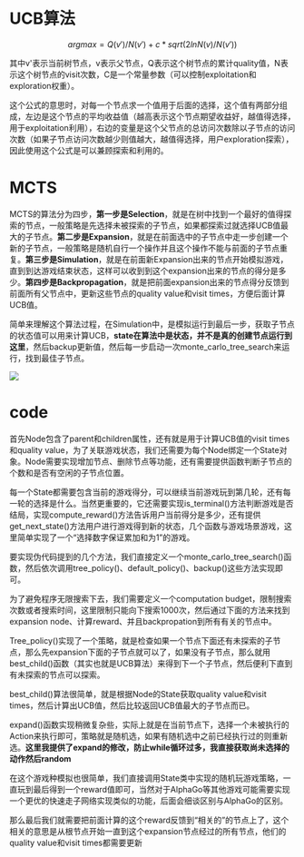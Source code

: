 # UCB算法

$$
arg max = Q(v')/N(v') + c*sqrt(2lnN(v) / N(v'))
$$

其中v'表示当前树节点，v表示父节点，Q表示这个树节点的累计quality值，N表示这个树节点的visit次数，C是一个常量参数（可以控制exploitation和exploration权重）。

这个公式的意思时，对每一个节点求一个值用于后面的选择，这个值有两部分组成，左边是这个节点的平均收益值（越高表示这个节点期望收益好，越值得选择，用于exploitation利用），右边的变量是这个父节点的总访问次数除以子节点的访问次数（如果子节点访问次数越少则值越大，越值得选择，用户exploration探索），因此使用这个公式是可以兼顾探索和利用的。

# MCTS

MCTS的算法分为四步，**第一步是Selection**，就是在树中找到一个最好的值得探索的节点，一般策略是先选择未被探索的子节点，如果都探索过就选择UCB值最大的子节点。**第二步是Expansion**，就是在前面选中的子节点中走一步创建一个新的子节点，一般策略是随机自行一个操作并且这个操作不能与前面的子节点重复。**第三步是Simulation**，就是在前面新Expansion出来的节点开始模拟游戏，直到到达游戏结束状态，这样可以收到到这个expansion出来的节点的得分是多少。**第四步是Backpropagation**，就是把前面expansion出来的节点得分反馈到前面所有父节点中，更新这些节点的quality value和visit times，方便后面计算UCB值。

简单来理解这个算法过程，在Simulation中，是模拟运行到最后一步，获取子节点的状态值可以用来计算UCB，**state在算法中是状态，并不是真的创建节点运行到这里**，然后backup更新值，然后每一步启动一次monte_carlo_tree_search来运行，找到最佳子节点。

![](/Users/shawnzhao/Code/MCST/picture/pic.png)

# code

首先Node包含了parent和children属性，还有就是用于计算UCB值的visit times和quality value，为了关联游戏状态，我们还需要为每个Node绑定一个State对象。Node需要实现增加节点、删除节点等功能，还有需要提供函数判断子节点的个数和是否有空闲的子节点位置。

每一个State都需要包含当前的游戏得分，可以继续当前游戏玩到第几轮，还有每一轮的选择是什么。当然更重要的，它还需要实现is_terminal()方法判断游戏是否结局，实现compute_reward()方法告诉用户当前得分是多少，还有提供get_next_state()方法用户进行游戏得到新的状态，几个函数与游戏场景游戏，这里简单实现了一个“选择数字保证累加和为1”的游戏。

要实现伪代码提到的几个方法，我们直接定义一个monte_carlo_tree_search()函数，然后依次调用tree_policy()、default_policy()、backup()这些方法实现即可。

为了避免程序无限搜索下去，我们需要定义一个computation budget，限制搜索次数或者搜索时间，这里限制只能向下搜索1000次，然后通过下面的方法来找到expansion node、计算reward、并且backpropation到所有有关的节点中。

Tree_policy()实现了一个策略，就是检查如果一个节点下面还有未探索的子节点，那么先expansion下面的子节点就可以了，如果没有子节点，那么就用best_child()函数（其实也就是UCB算法）来得到下一个子节点，然后便利下直到有未探索的节点可以探索。

best_child()算法很简单，就是根据Node的State获取quality value和visit times，然后计算出UCB值，然后比较返回UCB值最大的子节点而已。

expand()函数实现稍微复杂些，实际上就是在当前节点下，选择一个未被执行的Action来执行即可，策略就是随机选，如果有随机选中之前已经执行过的则重新选。**这里我提供了expand的修改，防止while循环过多，我直接获取尚未选择的动作然后random**

在这个游戏种模拟也很简单，我们直接调用State类中实现的随机玩游戏策略，一直玩到最后得到一个reward值即可，当然对于AlphaGo等其他游戏可能需要实现一个更优的快速走子网络实现类似的功能，后面会细谈区别与AlphaGo的区别。

那么最后我们就需要把前面计算的这个reward反馈到“相关的”的节点上了，这个相关的意思是从根节点开始一直到这个expansion节点经过的所有节点，他们的quality value和visit times都需要更新